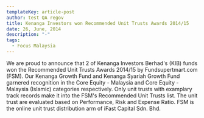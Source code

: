 ```yaml
---
templateKey: article-post
author: test QA regov
title: Kenanga Investors won Recommended Unit Trusts Awards 2014/15
date: 26, June, 2014
description: "-"
tags:
  - Focus Malaysia
---
```

We are proud to announce that 2 of Kenanga Investors Berhad's (KIB) funds won the Recommended Unit Trusts Awards 2014/15 by Fundsupertmart.com (FSM).
Our Kenanga Growth Fund and Kenanga Syariah Growth Fund garnered recognition in the Core Equity - Malaysia and Core Equity - Malaysia (Islamic) categories respectively.
Only unit trusts with examplary track records make it into the FSM's Recommended Unit Trusts list. The unit trust are evaluated based on Performance, Risk and Expense Ratio.
FSM is the online unit trust distribution arm of iFast Capital Sdn. Bhd.